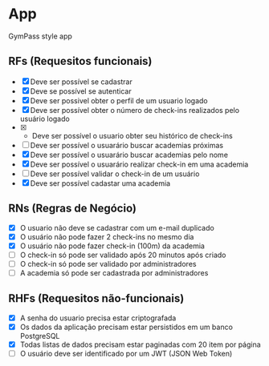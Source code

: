 # App

GymPass style app

## RFs (Requesitos funcionais)

 - [x] Deve ser possível se cadastrar
 - [x] Deve se possível se autenticar
 - [x] Deve ser possivel obter o perfil de um usuario logado
 - [x] Deve ser possível obter o número de check-ins realizados pelo usuário logado
 - [x] - Deve ser possível o usuario obter seu histórico de check-ins
 - [ ] Deve ser possível o usuarário buscar academias próximas
 - [x] Deve ser possível o usuarário buscar academias pelo nome
 - [x] Deve ser possível o usuarário realizar check-in em uma academia
 - [ ] Deve ser possível validar o check-in de um usuário
 - [x] Deve ser possível cadastar uma academia

## RNs (Regras de Negócio)

- [x] O usuario não deve se cadastrar com um e-mail duplicado
- [x] O usuário não pode fazer 2 check-ins no mesmo dia
- [x] O usuário não pode fazer check-in (100m) da academia
- [ ] O check-in só pode ser validado após 20 minutos após criado
- [ ] O check-in só pode ser validado por administradores
- [ ] A academia só pode ser cadastrada por administradores

## RHFs (Requesitos não-funcionais)

- [x] A senha do usuario precisa estar criptografada
- [x] Os dados da aplicação precisam estar persistidos em um banco PostgreSQL
- [x] Todas listas de dados precisam estar paginadas com 20 item por página
- [ ] O usuário deve ser identificado por um JWT (JSON Web Token)